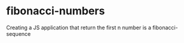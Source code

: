 # fibonacci-numbers

Creating a JS application that return the first n number is a fibonacci-sequence
